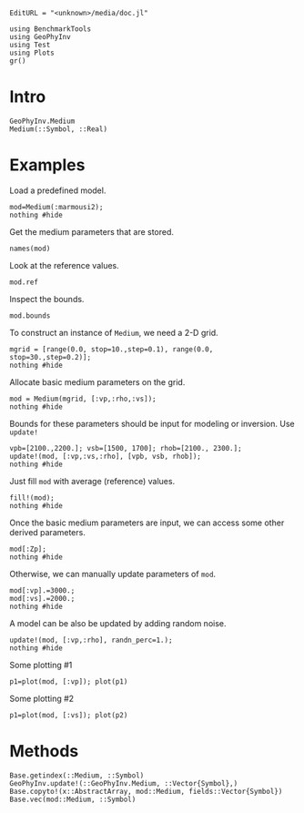 ```@meta
EditURL = "<unknown>/media/doc.jl"
```

```@example doc
using BenchmarkTools
using GeoPhyInv
using Test
using Plots
gr()
```

# Intro

```@docs
GeoPhyInv.Medium
Medium(::Symbol, ::Real)
```

# Examples

Load a predefined model.

```@example doc
mod=Medium(:marmousi2);
nothing #hide
```

Get the medium parameters that are stored.

```@example doc
names(mod)
```

Look at the reference values.

```@example doc
mod.ref
```

Inspect the bounds.

```@example doc
mod.bounds
```

To construct an instance of `Medium`, we need a 2-D grid.

```@example doc
mgrid = [range(0.0, stop=10.,step=0.1), range(0.0, stop=30.,step=0.2)];
nothing #hide
```

Allocate basic medium parameters on the grid.

```@example doc
mod = Medium(mgrid, [:vp,:rho,:vs]);
nothing #hide
```

Bounds for these parameters should be input for modeling or inversion. Use `update!`

```@example doc
vpb=[2100.,2200.]; vsb=[1500, 1700]; rhob=[2100., 2300.];
update!(mod, [:vp,:vs,:rho], [vpb, vsb, rhob]);
nothing #hide
```

Just fill `mod` with average (reference) values.

```@example doc
fill!(mod);
nothing #hide
```

Once the basic medium parameters are input, we can access some other derived parameters.

```@example doc
mod[:Zp];
nothing #hide
```

Otherwise, we can manually update parameters of `mod`.

```@example doc
mod[:vp].=3000.;
mod[:vs].=2000.;
nothing #hide
```

A model can be also be updated by adding random noise.

```@example doc
update!(mod, [:vp,:rho], randn_perc=1.);
nothing #hide
```

Some plotting #1

```@example doc
p1=plot(mod, [:vp]); plot(p1)
```

Some plotting #2

```@example doc
p1=plot(mod, [:vs]); plot(p2)
```

# Methods
```@docs
Base.getindex(::Medium, ::Symbol)
GeoPhyInv.update!(::GeoPhyInv.Medium, ::Vector{Symbol},)
Base.copyto!(x::AbstractArray, mod::Medium, fields::Vector{Symbol})
Base.vec(mod::Medium, ::Symbol)
```

